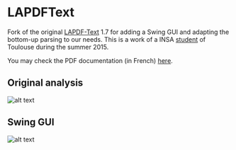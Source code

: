 
# LAPDFText

Fork of the original [LAPDF-Text](https://code.google.com/archive/p/lapdftext/) 1.7 for adding a Swing GUI and adapting the bottom-up parsing to our needs. This is a work of a INSA [student](https://fr.linkedin.com/in/samih-lachegur-17257ab1/en) of Toulouse during the summer 2015.

You may check the PDF documentation (in French) [here](https://github.com/fauconnier/lapdftext/raw/master/README.pdf).

## Original analysis

![alt text](https://github.com/fauconnier/lapdftext/raw/master/overview.png "Original analysis")


## Swing GUI

![alt text](https://github.com/fauconnier/lapdftext/raw/master/gui.png "Swing GUI")

